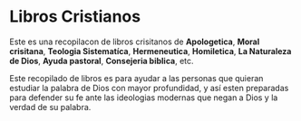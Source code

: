 # Libros Cristianos

Este es una recopilacon de libros crisitanos de **Apologetica**, **Moral crisitana**, **Teologia Sistematíca**, **Hermeneutica**, **Homiletica**, **La Naturaleza de Dios**, **Ayuda pastoral**, **Consejeria biblica**, etc.

Este recopilado de libros es para ayudar a las personas que quieran estudiar la palabra de Dios con mayor profundidad, y así esten preparadas para defender su fe ante las ideologias modernas que negan a Dios y la verdad de su palabra.

